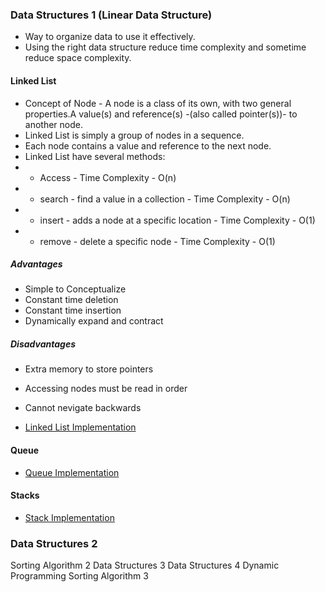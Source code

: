 ### Data Structures 1 (Linear Data Structure)
- Way to organize data to use it effectively.
- Using the right data structure reduce time complexity and sometime reduce space complexity.


#### Linked List
- Concept of Node - A node is a class of its own, with two general properties.A value(s) and reference(s) -(also called pointer(s))- to another node.
- Linked List is simply a group of nodes in a sequence.
- Each node contains a value and reference to the next node.
- Linked List have several methods:
- * Access - Time Complexity - O(n)
- * search - find a value in a collection  - Time Complexity - O(n)
- * insert - adds a node at a specific location - Time Complexity - O(1)
- * remove - delete a specific node  - Time Complexity - O(1)

##### Advantages
- Simple to Conceptualize
- Constant time deletion
- Constant time insertion
- Dynamically expand and contract

##### Disadvantages
- Extra memory to store pointers
- Accessing nodes must be read in order
- Cannot nevigate backwards

- [Linked List Implementation](03.Data-Structures/01.lli.js)

#### Queue

- [Queue Implementation](03.Data-Structures/02.qi.js)

#### Stacks

- [Stack Implementation](03.Data-Structures/03.si.js)




### Data Structures 2





Sorting Algorithm 2
Data Structures 3
Data Structures 4
Dynamic Programming
Sorting Algorithm 3